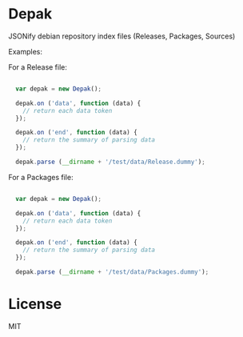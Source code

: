 # Depak

JSONify debian repository index files (Releases, Packages, Sources)

Examples:

For a Release file:

```js

  var depak = new Depak();

  depak.on ('data', function (data) {
    // return each data token
  });

  depak.on ('end', function (data) {
    // return the summary of parsing data
  });

  depak.parse (__dirname + '/test/data/Release.dummy');

```

For a Packages file:

```js

  var depak = new Depak();

  depak.on ('data', function (data) {
    // return each data token
  });

  depak.on ('end', function (data) {
    // return the summary of parsing data
  });

  depak.parse (__dirname + '/test/data/Packages.dummy');

```

# License 

MIT
